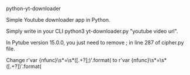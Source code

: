 python-yt-downloader

Simple Youtube downloader app in Python.

Simply write in your CLI python3 yt-downloader.py "youtube video url".

In Pytube version 15.0.0, you just need to remove ; in line 287 of cipher.py file.

Change r'var {nfunc}\s*=\s*(\[.+?\];)'.format( to r'var {nfunc}\s*=\s*(\[.+?\])'.format(
